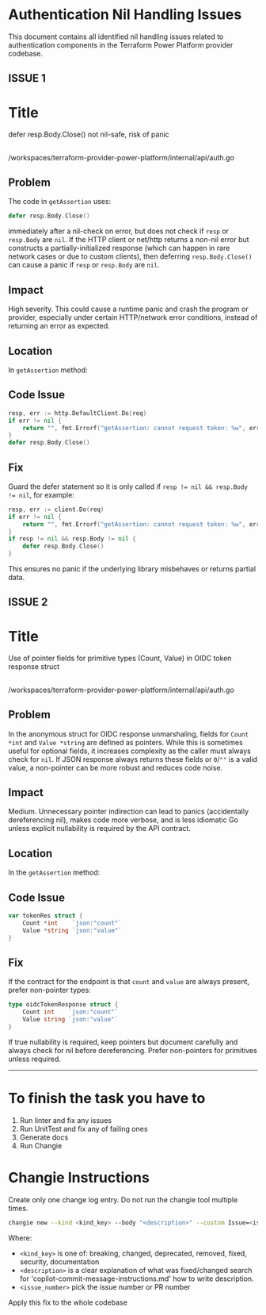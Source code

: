 # Authentication Nil Handling Issues

This document contains all identified nil handling issues related to authentication components in the Terraform Power Platform provider codebase.

## ISSUE 1

<!-- Source: auth_go_defer_close_panic_high.md -->

# Title

defer resp.Body.Close() not nil-safe, risk of panic

##

/workspaces/terraform-provider-power-platform/internal/api/auth.go

## Problem

The code in `getAssertion` uses:

```go
defer resp.Body.Close()
```

immediately after a nil-check on error, but does not check if `resp` or `resp.Body` are `nil`. If the HTTP client or net/http returns a non-nil error but constructs a partially-initialized response (which can happen in rare network cases or due to custom clients), then deferring `resp.Body.Close()` can cause a panic if `resp` or `resp.Body` are `nil`.

## Impact

High severity. This could cause a runtime panic and crash the program or provider, especially under certain HTTP/network error conditions, instead of returning an error as expected.

## Location

In `getAssertion` method:

## Code Issue

```go
resp, err := http.DefaultClient.Do(req)
if err != nil {
    return "", fmt.Errorf("getAssertion: cannot request token: %w", err)
}
defer resp.Body.Close()
```

## Fix

Guard the defer statement so it is only called if `resp != nil && resp.Body != nil`, for example:

```go
resp, err := client.Do(req)
if err != nil {
    return "", fmt.Errorf("getAssertion: cannot request token: %w", err)
}
if resp != nil && resp.Body != nil {
    defer resp.Body.Close()
}
```

This ensures no panic if the underlying library misbehaves or returns partial data.

## ISSUE 2

<!-- Source: auth_go_pointer_fields_in_structs_medium.md -->

# Title

Use of pointer fields for primitive types (Count, Value) in OIDC token response struct

##

/workspaces/terraform-provider-power-platform/internal/api/auth.go

## Problem

In the anonymous struct for OIDC response unmarshaling, fields for `Count *int` and `Value *string` are defined as pointers. While this is sometimes useful for optional fields, it increases complexity as the caller must always check for `nil`. If JSON response always returns these fields or `0`/`""` is a valid value, a non-pointer can be more robust and reduces code noise.

## Impact

Medium. Unnecessary pointer indirection can lead to panics (accidentally dereferencing nil), makes code more verbose, and is less idiomatic Go unless explicit nullability is required by the API contract.

## Location

In the `getAssertion` method:

## Code Issue

```go
var tokenRes struct {
    Count *int    `json:"count"`
    Value *string `json:"value"`
}
```

## Fix

If the contract for the endpoint is that `count` and `value` are always present, prefer non-pointer types:

```go
type oidcTokenResponse struct {
    Count int    `json:"count"`
    Value string `json:"value"`
}
```

If true nullability is required, keep pointers but document carefully and always check for nil before dereferencing. Prefer non-pointers for primitives unless required.

---

# To finish the task you have to

1. Run linter and fix any issues
2. Run UnitTest and fix any of failing ones
3. Generate docs
4. Run Changie

# Changie Instructions

Create only one change log entry. Do not run the changie tool multiple times.

```bash
changie new --kind <kind_key> --body "<description>" --custom Issue=<issue_number>
```

Where:

- `<kind_key>` is one of: breaking, changed, deprecated, removed, fixed, security, documentation
- `<description>` is a clear explanation of what was fixed/changed search for 'copilot-commit-message-instructions.md' how to write description.
- `<issue_number>` pick the issue number or PR number

Apply this fix to the whole codebase
